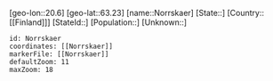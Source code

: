 ﻿---
location: [63.23,20.6]
mapzoom: [7,12] 
mapmarker: city 
type: City
tags:
- geo/City


SpocWebEntityId: 32954
isDeleted: false
confidential: public

---
[geo-lon::20.6]
[geo-lat::63.23]
[name::Norrskaer]
[State::]
[Country::[[Finland]]]
[StateId::]
[Population::]
[Unknown::]


```leaflet
id: Norrskaer
coordinates: [[Norrskaer]]
markerFile: [[Norrskaer]]
defaultZoom: 11 
maxZoom: 18
```
